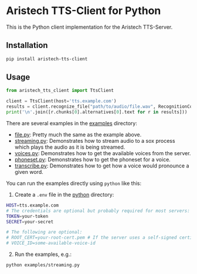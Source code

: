 # Aristech TTS-Client for Python

This is the Python client implementation for the Aristech TTS-Server.

## Installation

```bash
pip install aristech-tts-client
```

## Usage

```python
from aristech_tts_client import TtsClient

client = TtsClient(host='tts.example.com')
results = client.recognize_file("path/to/audio/file.wav", RecognitionConfig(specification=RecognitionSpec(model="some-model")))
print('\n'.join([r.chunks[0].alternatives[0].text for r in results]))
```

There are several examples in the [examples](.) directory:

- [file.py](./examples/file.py): Pretty much the same as the example above.
- [streaming.py](./examples/streaming.py): Demonstrates how to stream audio to a sox process which plays the audio as it is being streamed.
- [voices.py](./examples/voices.py): Demonstrates how to get the available voices from the server.
- [phoneset.py](examples/phoneset.py): Demonstrates how to get the phoneset for a voice.
- [transcribe.py](examples/transcribe.py): Demonstrates how to get how a voice would pronounce a given word.

You can run the examples directly using `python` like this:

1. Create a `.env` file in the [python](.) directory:

```sh
HOST=tts.example.com
# The credentials are optional but probably required for most servers:
TOKEN=your-token
SECRET=your-secret

# The following are optional:
# ROOT_CERT=your-root-cert.pem # If the server uses a self-signed certificate
# VOICE_ID=some-available-voice-id
```

2. Run the examples, e.g.:

```sh
python examples/streaming.py
```

